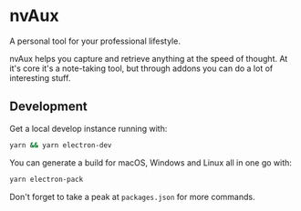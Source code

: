 # nvAux

A personal tool for your professional lifestyle.

nvAux helps you capture and retrieve anything at the speed of thought. At it's core it's a note-taking tool, but through addons you can do a lot of interesting stuff.

## Development

Get a local develop instance running with:

```sh
yarn && yarn electron-dev
```

You can generate a build for macOS, Windows and Linux all in one go with:

```sh
yarn electron-pack
```

Don't forget to take a peak at `packages.json` for more commands.

